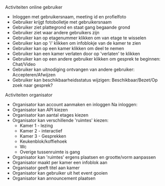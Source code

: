 Activiteiten online gebruiker
- Inloggen met gebruikersnaam, meeting id en profielfoto
- Gebruiker krijgt fotobolletje met gebruikersnaam
- Gebruiker ziet plattegrond en staat gang begaande grond
- Gebruiker ziet waar andere gebruikers zijn
- Gebruiker kan op etagenummer klikken om van etage te wisselen
- Gebruiker kan op 'i' klikken om infoblokje van de kamer te zien
- Gebruiker kan op een kamer klikken om deel te nemen
- Gebruiker kan een kamer verlaten door op 'verlaten' te klikken
- Gebruiker kan op een andere gebruiker klikken om gesprek te beginnen: Chat/Video
- Gebruiker kan uitnodiging ontvangen van andere gebruiker: Accepteren/Afwijzen
- Gebruiker kan beschikbaarheidsstatus wijzigen: Beschikbaar/Bezet/Op zoek naar gesprek?

Activiteiten organisator
- Organisator kan account aanmaken en inloggen
  Na inloggen:
- Organisator kan API kiezen
- Organisator kan aantal etages kiezen
- Organisator kan verschillende 'ruimtes' kiezen:
    * Kamer 1 - lezing
    * Kamer 2 - interactief
    * Kamer 3 - Gesprekken
    * Keukenblok/koffiehoek
    * Wc
    * Overige tussenruimte is gang
- Organisator kan 'ruimtes' ergens plaatsen en grootte/vorm aanpassen
- Organisator maakt per kamer een infoblok aan
- Organisator geeft titel aan kamer
- Organisator kan gebruiker uit het event gooien
- Organisator kan announcement plaatsen
